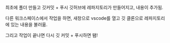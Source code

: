 최초에 폴더 만들고 깃커밋 + 푸시
깃허브에 레파지토리가 만들어지고, 내용이 추가됨.

다른 워크스페이스에서 작업을 하면,
새창으로 vscode를 열고
깃 클론으로 레파지토리에 있는 내용을 불러옮.

그리고 작업이 끝나면 다시 깃 커밋 + 푸시하면 됌!
